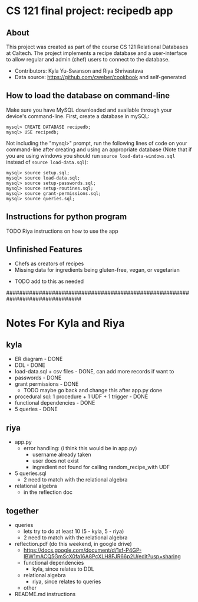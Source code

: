 # CS 121 final project: recipedb app

## About
This project was created as part of the course CS 121 Relational Databases at 
Caltech. The project implements a recipe database and a user-interface to 
allow regular and admin (chef) users to connect to the database.
* Contributors: Kyla Yu-Swanson and Riya Shrivastava
* Data source: https://github.com/cweber/cookbook and self-generated

## How to load the database on command-line
Make sure you have MySQL downloaded and available through your
device's command-line. First, create a database in mySQL:
```
mysql> CREATE DATABASE recipedb;
mysql> USE recipedb;
```

Not including the "mysql>" prompt, run the following lines of code on your 
command-line after creating and using an appropriate database (Note that if 
you are using windows you should run `source load-data-windows.sql` instead of 
`source load-data.sql`):
```
mysql> source setup.sql;
mysql> source load-data.sql;
mysql> source setup-passwords.sql;
mysql> source setup-routines.sql;
mysql> source grant-permissions.sql;
mysql> source queries.sql;
```

## Instructions for python program 
TODO Riya instructions on how to use the app

## Unfinished Features
* Chefs as creators of recipes
* Missing data for ingredients being gluten-free, vegan, or vegetarian
- TODO add to this as needed

###############################################################################

# Notes For Kyla and Riya

## kyla
* ER diagram - DONE
* DDL - DONE
* load-data.sql + csv files - DONE, can add more records if want to
* passwords - DONE
* grant permissions - DONE
  - TODO maybe go back and change this after app.py done
* procedural sql: 1 procedure + 1 UDF + 1 trigger - DONE
* functional dependencies - DONE
* 5 queries - DONE

## riya
* app.py
  - error handling: (i think this would be in app.py)
    * username already taken
    * user does not exist
    * ingredient not found for calling random_recipe_with UDF
* 5 queries.sql
  - 2 need to match with the relational algebra
* relational algebra
  - in the reflection doc

## together
* queries 
  - lets try to do at least 10 (5 - kyla, 5 - riya)
  - 2 need to match with the relational algebra
* reflection.pdf (do this weekend, in google drive) 
  - https://docs.google.com/document/d/1sf-P4GP-IBW1mACQ5GmScX0fa16A8PcXLH8FJR66p2U/edit?usp=sharing 
  - functional dependencies
      * kyla, since relates to DDL
  - relational algebra
      * riya, since relates to queries
  - other
* README.md instructions